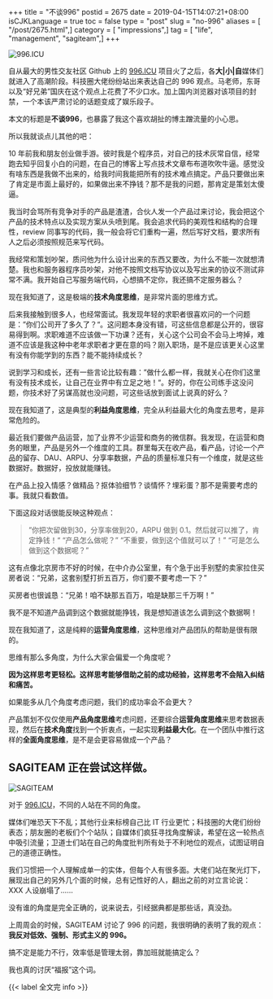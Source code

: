 +++
title = "不谈996"
postid = 2675
date = 2019-04-15T14:07:21+08:00
isCJKLanguage = true
toc = false
type = "post"
slug = "no-996"
aliases = [ "/post/2675.html",]
category = [ "impressions",]
tag = [ "life", "management", "sagiteam",]
+++


![996.ICU][996icujpg]

自从最大的男性交友社区 Github 上的 [996.ICU][996icu] 项目火了之后，各**大|小|自**媒体们就进入了高潮阶段。科技圈大佬纷纷站出来表达自己的 996 观点。马老师，东哥以及“好兄弟”国庆在这个观点上花费了不少口水。加上国内浏览器对该项目的封禁，一个本该严肃讨论的话题变成了娱乐段子。

本文的标题是**不谈996**，也暴露了我这个喜欢胡扯的博主蹭流量的小心思。

所以我就谈点儿其他的吧：
<!--more-->


10 年前我和朋友创业做手游。彼时我是个程序员，对自己的技术灰常自信，经常跑去知乎回复小白的问题，在自己的博客上写点技术文章布布道吹吹牛逼。感觉没有啥东西是我做不出来的，给我时间我能把所有的技术难点搞定。产品只要做出来了肯定是市面上最好的，如果做出来不挣钱？那不是我的问题，那肯定是策划太傻逼。

我当时会骂所有竞争对手的产品是渣渣，合伙人发一个产品过来讨论，我会把这个产品的技术特点以及实现方案从头喷到尾。我会追求代码的美观性和结构的合理性，review 同事写的代码，我一般会将它们重构一遍，然后写好文档，要求所有人之后必须按照规范来写代码。

我经常和策划吵架，质问他为什么设计出来的东西又要改，为什么不能一次就想清楚。我也和服务器程序员吵架，对他不按照文档写协议以及写出来的协议不测试非常不满。我开始自己写服务端代码，心想搞不定你，我还搞不定服务器么？

现在我知道了，这是极端的**技术角度思维**，是非常片面的思维方式。


后来我接触到很多人，也经常面试。我发现年轻的求职者很喜欢问的一个问题是：”你们公司开了多久了？“。这问题本身没有错，可这些信息都是公开的，很容易得到啊。求职难道不应该做一下功课？还有，关心这个公司会不会马上垮掉，难道不应该是我这种中老年求职者才更在意的吗？刚入职场，是不是应该更关心这里有没有你能学到的东西？能不能持续成长？

说到学习和成长，还有一些言论比较有趣：”做什么都一样，我就关心在你们这里有没有技术成长，让自己在业界中有立足之地！“。好的，你在公司练手这没问题，你技术好了另谋高就也没问题，可这些话放到面试上说真的好么？

现在我知道了，这是典型的**利益角度思维**，完全从利益最大化的角度去思考，是非常危险的。


最近我们要做产品运营，加了业界不少运营和商务的微信群。我发现，在运营和商务的眼里，产品是另外一个维度的工具。群里每天在收产品，看产品，讨论一个产品的留存、DAU、ARPU、分享率数据，产品的质量标准只有一个维度，就是这些数据好。数据好，投放就能赚钱。

在产品上投入情感？做精品？抠体验细节？谈情怀？埋彩蛋？那不是需要考虑的事。我就只看数值。

下面这段对话很能反映这种观点：

> ”你把次留做到30，分享率做到20，ARPU 做到 0.1。然后就可以推了，肯定挣钱！“
> “产品怎么做呢？”
> “不重要，做到这个值就可以了！”
> “可是怎么做到这个数据呢？”

这有点像北京房市不好的时候，在中介办公室里，有个急于出手别墅的卖家拉住买房者说：“兄弟，这套别墅打折五百万，你们要不要考虑一下？”

买房者也很诚恳：“兄弟！咱不缺那五百万，咱是缺那三千万啊！”

我不是不知道产品调到这个数据就能挣钱，我是想知道该怎么调到这个数据啊！

现在我知道了，这是纯粹的**运营角度思维**，这种思维对产品团队的帮助是很有限的。


思维有那么多角度，为什么大家会偏爱一个角度呢？

**因为这样思考更轻松。这样思考能够借助之前的成功经验，这样思考不会陷入纠结和痛苦。**

如果能多从几个角度考虑问题，我们的成功率会不会更大？

产品策划不仅仅使用**产品角度思维**考虑问题，还要综合**运营角度思维**来思考数据表现，然后在**技术角度**找到一个折衷点，一起实现**利益最大化**。在一个团队中推行这样的**全面角度思维**，是不是会更容易做成一个产品？

## SAGITEAM 正在尝试这样做。

![SAGITEAM][sagiteamlogo]


对于 [996.ICU][996icu]，不同的人站在不同的角度。

媒体们唯恐天下不乱；其他行业来标榜自己比 IT 行业更忙；科技圈的大佬们纷纷表态；朋友圈的老板们个个站队；自媒体们疯狂寻找角度解读，希望在这一轮热点中吸引流量；卫道士们站在自己的角度批判所有处于不利地位的观点，试图证明自己的道德正确性。

我们习惯把一个人理解成单一的实体，但每个人有很多面。大佬们站在聚光灯下，展现出自己的另外几个面的时候，总有记性好的人，翻出之前的对立言论说：XXX 人设崩塌了……

没有谁的角度是完全正确的，说来说去，引经据典都是那些话，真没劲。

上周周会的时候，SAGITEAM 讨论了 996 的问题，我很明确的表明了我的观点：**我反对低效、强制、形式主义的 996。**

搞不定是能力不行，效率低是管理太弱，靠加班就能搞定么？

我也真的讨厌“福报”这个词。

{{< label 全文完 info >}}

[996icu]: https://github.com/996icu/996.ICU
[996icujpg]: /uploads/2019/04/996icu.jpg
[sagiteamlogo]: https://file.zengrong.net/icon/sagiteam33x261.jpg